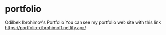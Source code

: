 # portfolio
 Odilbek Ibrohimov's Portfolio
 You can see my portfolio web site with this link
https://portfolio-oibrohimoff.netlify.app/
